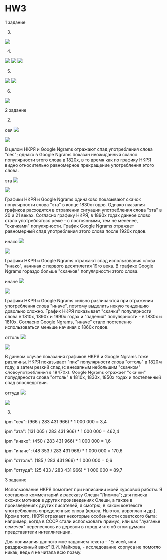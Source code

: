# HW3

1 задание

3)
![](3.png)

4)
![](4.1.png)
![](4.2.png)
![](4.3.png)

5)
![](5.1.png)
![](5.2.png)

6)
![](6.png)

2 задание

2)
сея
![](сея_1.png)

![](сея_2.png)

В целом НКРЯ и Google Ngrams отражают спад употребления слова "сея"; однако в Google Ngrams показан неожиданный скачок популярности этого слова в 1820х, в то время как по графику НКРЯ видно относительно равномерное прекращение употребления этого слова.

эта
![](эта_1.png)

![](эта_2.png)

Графики НКРЯ и Google Ngrams одинаково показывают скачок популярности слова "эта" в конце 1830х годов. Однако пказания графиков расходятся в отражении ситуации употребления слова "эта" в 20 и 21 веках. Согласно графику НКРЯ, в 1890х годах данное слово стало употребляться реже - с постоянными, тем не мененее, "скачками" популярности. График Google Ngrams отражает равномерный спад употребления этого слова после 1920х годов.

инако
![](инако_1.png)

![](инако_2.png)

Графики НКРЯ и Google Ngrams отражают спад использования слова "инако", начиная с первого десятилетия 19го века. В графике Google Ngrams гораздо больше "скачков" популярности этого слова.

иначе
![](иначе_1.png)

![](иначе_2.png)

Графики НКРЯ и Google Ngrams сильно различаются при отражении употребления слова "иначе", поэтому выделить некую тенденцию довольно сложно. График НКРЯ показывает "скачки" популярности слова в 1810х, 1890х и 1990х годах и "падения" популярности - в 1830х и 1810х. Согласно Google Ngrams, "иначе" стало постепенно использоваться меньше начиная с 1860х годов.

оттоль
![](оттоль_1.png)

![](оттоль_2.png)

В данном случае показания графиков НКРЯ и Google Ngrams тоже различны. НКРЯ показывает "пик" популярности слова "оттоль" в 1820м году, а затем резкий спад (с внезапным небольшим "скачком" словоупотребления в 18470х). Google Ngrams отражает "скачки" попудярности слова "оттоль" в 1810х, 1830х, 1850х годах и постепенный спад впоследствии.

оттуда
![](оттуда_1.png)

![](оттуда_2.png)

3)

ipm "сея": (966 / 283 431 966) * 1 000 000 = 3,4

ipm "эта": (131 065 / 283 431 966) * 1 000 000 = 462,4

ipm "инако": (450 / 283 431 966) * 1 000 000 = 1,6

ipm "иначе": (48 353 / 283 431 966) * 1 000 000 = 170,6

ipm "оттоль": (185 / 283 431 966) * 1 000 000 = 0,6

ipm "оттуда": (25 433 / 283 431 966) * 1 000 000 = 89,7

3 задание

Использование НКРЯ помогает при написании моей курсовой работы. Я составляю комментарий к рассказу Олеши "Лиомпа"; для поиска схожих мотивов в других произведениях Олеши, а также в произведениях других писателей, я смотрю, в каком контексте употреблялись определенные слова (крыса, Ньютон, аэроплан и др.). Кроме того, НКРЯ отражает некоторые особенности советского быта: например, когда в СССР стали использовать примус, или как "лузганье семечек" перенеслось из деревни в город и что об этом думали представители интеллигенции.

Для понимания данного мне заданием текста - "Елисей, или раздраженный вакх" В.И. Майкова, - исследование корпуса не помогло никак, ведь я не читала всю поэму.
